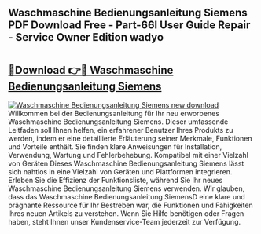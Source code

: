 ## Waschmaschine Bedienungsanleitung Siemens PDF Download Free - Part-66l User Guide Repair - Service Owner Edition wadyo

# <h2><a href="http://df19gj.blite.top/?on=Waschmaschine+Bedienungsanleitung+Siemens">🔗Download 👉🔴 Waschmaschine Bedienungsanleitung Siemens</a></h2>

[![Waschmaschine Bedienungsanleitung Siemens new download](https://i.imgur.com/lujVjoI.png)](http://df19gj.blite.top/?on=Waschmaschine+Bedienungsanleitung+Siemens)
Willkommen bei der Bedienungsanleitung für Ihr neu erworbenes Waschmaschine Bedienungsanleitung Siemens. Dieser umfassende Leitfaden soll Ihnen helfen, ein erfahrener Benutzer Ihres Produkts zu werden, indem er eine detaillierte Erläuterung seiner Merkmale, Funktionen und Vorteile enthält. Sie finden klare Anweisungen für Installation, Verwendung, Wartung und Fehlerbehebung. Kompatibel mit einer Vielzahl von Geräten Dieses Waschmaschine Bedienungsanleitung Siemens lässt sich nahtlos in eine Vielzahl von Geräten und Plattformen integrieren. Erleben Sie die Effizienz der Funktionsliste, während Sie Ihr neues Waschmaschine Bedienungsanleitung Siemens verwenden. Wir glauben, dass das Waschmaschine Bedienungsanleitung SiemensD eine klare und prägnante Ressource für Ihr Bestreben war, die Funktionen und Fähigkeiten Ihres neuen Artikels zu verstehen. Wenn Sie Hilfe benötigen oder Fragen haben, steht Ihnen unser Kundenservice-Team jederzeit zur Verfügung.
